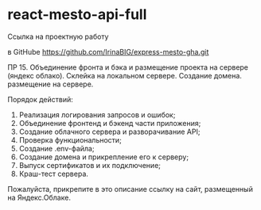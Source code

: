 # react-mesto-api-full
Ссылка на проектную работу

в GitHube https://github.com/IrinaBIG/express-mesto-gha.git

ПР 15. Объединение фронта и бэка и размещение проекта на сервере (яндекс облако).
Склейка на локальном сервере. Создание домена. размещение на сервере.

Порядок действий:
 1. Реализация логирования запросов и ошибок;
 2. Объединение фронтенд и бэкенд части приложения;
 3. Создание облачного сервера и разворачивание API;
 4. Проверка функциональности;
 5. Создание .env-файла;
 6. Создание домена и прикрепление его к серверу;
 7. Выпуск сертификатов и их подключение;
 8. Краш-тест сервера.



Пожалуйста, прикрепите в это описание ссылку на сайт, размещенный на Яндекс.Облаке.
